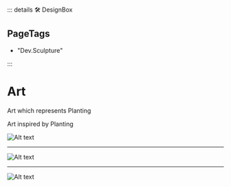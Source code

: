 ::: details 🛠 DesignBox
<h2>PageTags</h2>

- "Dev.Sculpture"


:::
# Art

Art which represents Planting

Art inspired by Planting

![Alt text](/art/CellularDecomposition.jpg) 

---

![Alt text](/art/LegMoveOverlap.jpg) 

---

![Alt text](/art/PeelStationFloor.jpg)